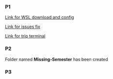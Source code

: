 ### P1
[Link for WSL download and config](https://docs.microsoft.com/en-us/windows/wsl/install-win10)

[Link for issues fix](https://github.com/microsoft/WSL/issues/5325)

[Link for trip terminal](https://askubuntu.com/questions/145618/how-can-i-shorten-my-command-line-bash-prompt)

### P2
Folder named **Missing-Semester** has been created

### P3

